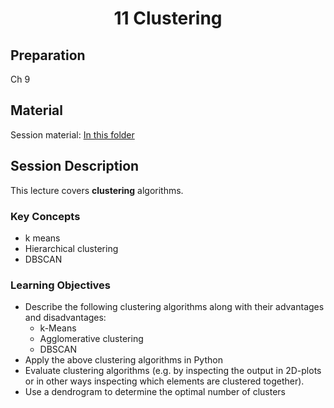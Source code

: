 <h1 align="center">11 Clustering</h1>

## Preparation

Ch 9

## Material

Session material: [In this folder](https://viaucdk-my.sharepoint.com/:f:/g/personal/rib_viauc_dk/EmJqIU53h3dNhlt56W038U4BSRFAkoAsutb218Hdm_sHPA?e=PzoSWn)

## Session Description

This lecture covers **clustering** algorithms.

### Key Concepts

- k means
- Hierarchical clustering
- DBSCAN

### Learning Objectives

- Describe the following clustering algorithms along with their advantages and disadvantages:
  - k-Means
  - Agglomerative clustering
  - DBSCAN
- Apply the above clustering algorithms in Python
- Evaluate clustering algorithms (e.g. by inspecting the output in 2D-plots or in other ways inspecting which elements are clustered together).
- Use a dendrogram to determine the optimal number of clusters